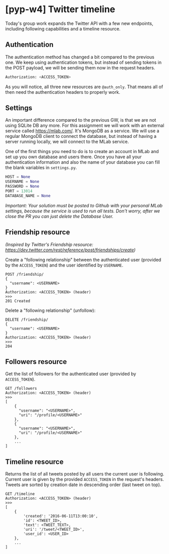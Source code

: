 # [pyp-w4] Twitter timeline

Today's group work expands the Twitter API with a few new endpoints, including following capabilities and a timeline resource.

## Authentication

The authentication method has changed a bit compared to the previous one. We keep using authentication tokens, but instead of sending tokens in the POST payload, we will be sending them now in the request headers.

```bash
Authorization: <ACCESS_TOKEN>
```

As you will notice, all three new resources are `@auth_only`. That means all of then need the authentication headers to properly work.

## Settings

An important difference compared to the previous GW, is that we are not using SQLite DB any more. For this assignment we will work with an external service called https://mlab.com/. It's MongoDB as a service. We will use a regular MongoDB client to connect the database, but instead of having a server running locally, we will connect to the MLab service.

One of the first things you need to do is to create an account in MLab and set up you own database and users there. Once you have all your authentication information and also the name of your database you can fill the blank variables in `settings.py`.

```python
HOST = None
USERNAME = None
PASSWORD = None
PORT = 13014
DATABASE_NAME = None
```

_Important: Your solution must be posted to Github with your personal MLab settings, because the service is used to run all tests. Don't worry, after we close the PR you can just delete the Database User._

## Friendship resource

_(Inspired by Twitter's Friendship resource: https://dev.twitter.com/rest/reference/post/friendships/create)_

Create a "following relationship" between the authenticated user (provided by the `ACCESS_TOKEN`) and the user identified by `USERNAME`.

```
POST /friendship/
{
  "username": <USERNAME>
}
Authorization: <ACCESS_TOKEN> (header)
>>>
201 Created
```

Delete a "following relationship" (unfollow):

```
DELETE /friendship/
{
  "username": <USERNAME>
}
Authorization: <ACCESS_TOKEN> (header)
>>>
204
```

## Followers resource

Get the list of followers for the authenticated user (provided by `ACCESS_TOKEN`).

```
GET /followers
Authorization: <ACCESS_TOKEN> (header)
>>>
[
    {
      "username": "<USERNAME>",
      "uri": "/profile/<USERNAME>"
    },
    {
      "username": "<USERNAME>",
      "uri": "/profile/<USERNAME>"
    },
    ...
]
```

## Timeline resource

Returns the list of all tweets posted by all users the current user is following. Current user is given by the provided `ACCESS_TOKEN` in the request's headers. Tweets are sorted by creation date in descending order (last tweet on top).

```
GET /timeline
Authorization: <ACCESS_TOKEN> (header)
>>>
[
    {
        'created': '2016-06-11T13:00:10',
        'id': <TWEET_ID>,
        'text': <TWEET_TEXT>,
        'uri': '/tweet/<TWEET_ID>',
        'user_id': <USER_ID>
    },
    ...
]
```
